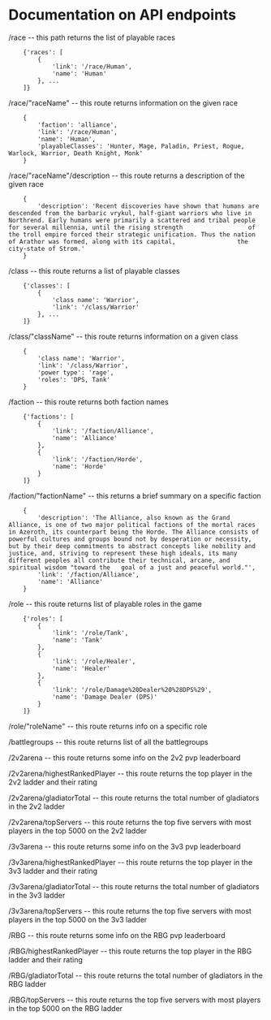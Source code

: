 # Documentation on API endpoints

/race                         -- this path returns the list of playable races
```
    {'races': [
        {
            'link': '/race/Human', 
            'name': 'Human'
        }, ...
    ]} 
```


/race/"raceName"              -- this route returns information on the given race
```
    {
        'faction': 'alliance', 
        'link': '/race/Human', 
        'name': 'Human',
        'playableClasses': 'Hunter, Mage, Paladin, Priest, Rogue, Warlock, Warrior, Death Knight, Monk'
    }
```


/race/"raceName"/description  -- this route returns a description of the given race
```
    {
        'description': 'Recent discoveries have shown that humans are descended from the barbaric vrykul, half-giant warriors who live in                      Northrend. Early humans were primarily a scattered and tribal people for several millennia, until the rising strength                  of the troll empire forced their strategic unification. Thus the nation of Arathor was formed, along with its capital,                 the city-state of Strom.'
    }
```


/class                        -- this route returns a list of playable classes
```
    {'classes': [
        {
            'class name': 'Warrior',
            'link': '/class/Warrior'
        }, ...
    ]}
```


/class/"className"            -- this route returns information on a given class
```
    {
        'class name': 'Warrior', 
        'link': '/class/Warrior', 
        'power type': 'rage', 
        'roles': 'DPS, Tank'
    }
```


/faction                      -- this route returns both faction names
```
    {'factions': [
        {
            'link': '/faction/Alliance', 
            'name': 'Alliance'
        }, 
        {
            'link': '/faction/Horde', 
            'name': 'Horde'
        }
    ]}
```

/faction/"factionName"        -- this returns a brief summary on a specific faction
```
    {
        'description': 'The Alliance, also known as the Grand Alliance, is one of two major political factions of the mortal races in Azeroth, its counterpart being the Horde. The Alliance consists of powerful cultures and groups bound not by desperation or necessity, but by their deep commitments to abstract concepts like nobility and justice, and, striving to represent these high ideals, its many different peoples all contribute their technical, arcane, and spiritual wisdom "toward the   goal of a just and peaceful world."', 
        'link': '/faction/Alliance', 
        'name': 'Alliance'
    }
```

/role                         -- this route returns list of playable roles in the game
```
    {'roles': [
        {
            'link': '/role/Tank', 
            'name': 'Tank'
        }, 
        {
            'link': '/role/Healer', 
            'name': 'Healer'
        }, 
        {
            'link': '/role/Damage%20Dealer%20%28DPS%29', 
            'name': 'Damage Dealer (DPS)'
        }
    ]}
```

/role/"roleName"              -- this route returns info on a specific role

/battlegroups                 -- this route returns list of all the battlegroups

/2v2arena                     -- this route returns some info on the 2v2 pvp leaderboard

/2v2arena/highestRankedPlayer -- this route returns the top player in the 2v2 ladder and their rating

/2v2arena/gladiatorTotal      -- this route returns the total number of gladiators in the 2v2 ladder

/2v2arena/topServers          -- this route returns the top five servers with most players in the top 5000 on the 2v2 ladder

/3v3arena                     -- this route returns some info on the 3v3 pvp leaderboard

/3v3arena/highestRankedPlayer -- this route returns the top player in the 3v3 ladder and their rating

/3v3arena/gladiatorTotal      -- this route returns the total number of gladiators in the 3v3 ladder

/3v3arena/topServers          -- this route returns the top five servers with most players in the top 5000 on the 3v3 ladder

/RBG                          -- this route returns some info on the RBG pvp leaderboard

/RBG/highestRankedPlayer      -- this route returns the top player in the RBG ladder and their rating

/RBG/gladiatorTotal           -- this route returns the total number of gladiators in the RBG ladder

/RBG/topServers               -- this route returns the top five servers with most players in the top 5000 on the RBG ladder
